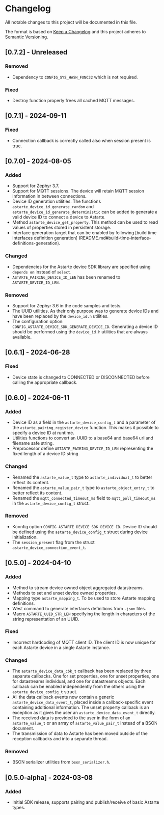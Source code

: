 <!--
Copyright 2024 SECO Mind Srl

SPDX-License-Identifier: Apache-2.0
-->

# Changelog
All notable changes to this project will be documented in this file.

The format is based on [Keep a Changelog](http://keepachangelog.com/en/1.1.0/)
and this project adheres to [Semantic Versioning](http://semver.org/spec/v2.0.0.html).

## [0.7.2] - Unreleased
### Removed
- Dependency to `CONFIG_SYS_HASH_FUNC32` which is not required.

### Fixed
- Destroy function properly frees all cached MQTT messages.

## [0.7.1] - 2024-09-11
### Fixed
- Connection callback is correctly called also when session present is true.

## [0.7.0] - 2024-08-05
### Added
- Support for Zephyr 3.7.
- Support for MQTT sessions. The device will retain MQTT session information in between connections.
- Device ID generation utilities. The functions `astarte_device_id_generate_random` and
  `astarte_device_id_generate_deterministic` can be added to generate a valid device ID to connect
  a device to Astarte.
- Method `astarte_device_get_property`. This method can be used to read values of properties
  stored in persistent storage.
- Interface generation target that can be enabled by following
  [build time interfaces definition generation]
  (README.md#build-time-interface-definitions-generation).

### Changed
- Dependencies for the Astarte device SDK library are specified using `depends on` instead of
  `select`.
- `ASTARTE_PAIRING_DEVICE_ID_LEN` has been renamed to `ASTARTE_DEVICE_ID_LEN`.

### Removed
- Support for Zephyr 3.6 in the code samples and tests.
- The UUID utilities. As their only purpose was to generate device IDs and have been replaced by
  the `device_id.h` utilities.
- The configuration option `CONFIG_ASTARTE_DEVICE_SDK_GENERATE_DEVICE_ID`. Generating a device ID
  should be performed using the `device_id.h` utilities that are always available.

## [0.6.1] - 2024-06-28
### Fixed
- Device state is changed to CONNECTED or DISCONNECTED before calling the appropriate callback.

## [0.6.0] - 2024-06-11
### Added
- Device ID as a field in the `astarte_device_config_t` and a parameter of the
  `astarte_pairing_register_device` function. This makes it possible to specify a device ID at
  runtime.
- Utilities functions to convert an UUID to a base64 and base64 url and filename safe string.
- Preprocessor define `ASTARTE_PAIRING_DEVICE_ID_LEN` representing the fixed length of a
  device ID string.

### Changed
- Renamed the `astarte_value_t` type to `astarte_individual_t` to better reflect its content.
- Renamed the `astarte_value_pair_t` type to `astarte_object_entry_t` to better reflect its content.
- Renamed the `mqtt_connected_timeout_ms` field to `mqtt_poll_timeout_ms` in the
  `astarte_device_config_t` struct.

### Removed
- Kconfig option `CONFIG_ASTARTE_DEVICE_SDK_DEVICE_ID`. Device ID should be defined using the
  `astarte_device_config_t` struct during device initialization.
- The `session_present` flag from the struct `astarte_device_connection_event_t`.

## [0.5.0] - 2024-04-10
### Added
- Method to stream device owned object aggregated datastreams.
- Methods to set and unset device owned properties.
- Mapping type `astarte_mapping_t`. To be used to store Astarte mapping definitions.
- West command to generate interfaces definitions from `.json` files.
- Macro `ASTARTE_UUID_STR_LEN` specifying the length in characters of the string representation of
  an UUID.

### Fixed
- Incorrect hardcoding of MQTT client ID. The client ID is now unique for each Astarte device in a
  single Astarte instance.

### Changed
- The `astarte_device_data_cbk_t` callback has been replaced by three separate callbacks.
  One for set properties, one for unset properties, one for datastreams individual, and one for
  datastreams objects.
  Each callback can be enabled independently from the others using the `astarte_device_config_t`
  struct.
- All the data callback events now contain a generic `astarte_device_data_event_t`, placed inside a
  callback-specific event containing additional information. The unset property callback is an
  exception as it gives the user an `astarte_device_data_event_t` directly.
- The received data is provided to the user in the form of an `astarte_value_t` or an array of
  `astarte_value_pair_t` instead of a BSON document.
- The transmission of data to Astarte has been moved outside of the reception callbacks and into a
  separate thread.

### Removed
- BSON serializer utilities from `bson_serializer.h`.

## [0.5.0-alpha] - 2024-03-08
### Added
- Initial SDK release, supports pairing and publish/receive of basic Astarte types.

